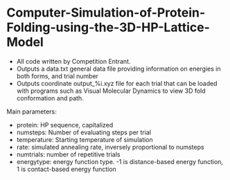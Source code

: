 # Computer-Simulation-of-Protein-Folding-using-the-3D-HP-Lattice-Model
- All code written by Competition Entrant.
- Outputs a data.txt general data file providing information on energies in both forms, and trial number
- Outputs coordinate output_%i.xyz file for each trial that can be loaded with programs such as Visual Molecular Dynamics to view 3D fold conformation and path.

Main parameters:
- protein: HP sequence, capitalized
- numsteps: Number of evaluating steps per trial
- temperature: Starting temperature of simulation
- rate: simulated annealing rate, inversely proportional to numsteps
- numtrials: number of repetitive trials
- energytype: energy function type. -1 is distance-based energy function, 1 is contact-based energy function

